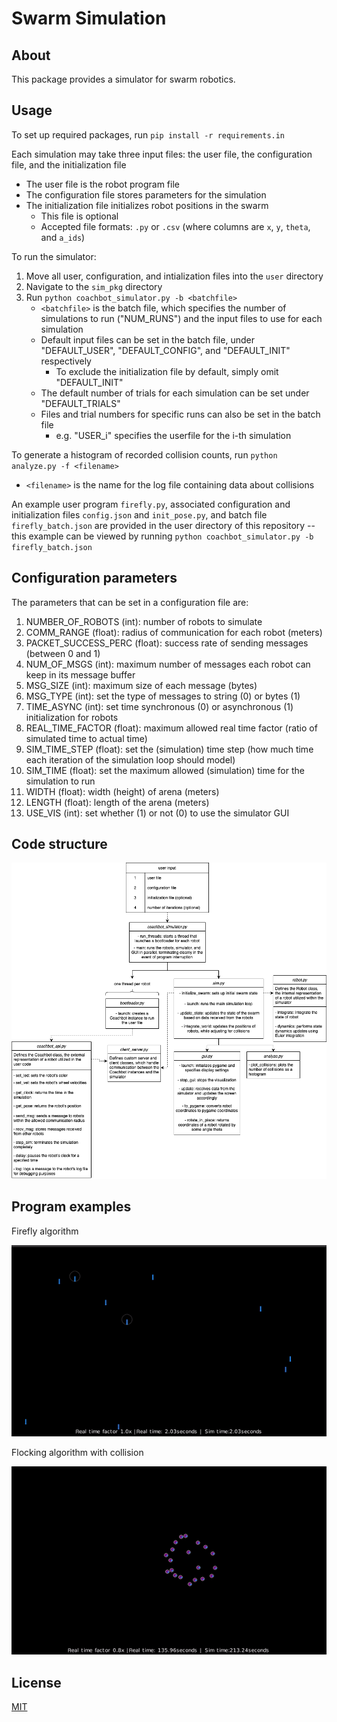 # **Swarm Simulation**
## About
This package provides a simulator for swarm robotics. 

## Usage
To set up required packages, run `pip install -r requirements.in`

Each simulation may take three input files: the user file, the configuration file, and the initialization file
* The user file is the robot program file 
* The configuration file stores parameters for the simulation
* The initialization file initializes robot positions in the swarm
    * This file is optional
    * Accepted file formats: ``.py`` or ``.csv`` (where columns are `x`, `y`, `theta`, and `a_ids`)

To run the simulator:
1. Move all user, configuration, and intialization files into the `user` directory
2. Navigate to the `sim_pkg` directory
3. Run `python coachbot_simulator.py -b <batchfile>`
    * `<batchfile>` is the batch file, which specifies the number of simulations to run ("NUM_RUNS") and the input files to use for each simulation
    * Default input files can be set in the batch file, under "DEFAULT_USER", "DEFAULT_CONFIG", and "DEFAULT_INIT" respectively
        * To exclude the initialization file by default, simply omit "DEFAULT_INIT"
    * The default number of trials for each simulation can be set under "DEFAULT_TRIALS"
    * Files and trial numbers for specific runs can also be set in the batch file
        * e.g. "USER_i" specifies the userfile for the i-th simulation

To generate a histogram of recorded collision counts, run `python analyze.py -f <filename>`
* `<filename>` is the name for the log file containing data about collisions

An example user program `firefly.py`, associated configuration and initialization files `config.json` and `init_pose.py`, and batch file `firefly_batch.json` are provided in the user directory of this repository -- this example can be viewed by running `python coachbot_simulator.py -b firefly_batch.json`

## Configuration parameters
The parameters that can be set in a configuration file are: 
1. NUMBER_OF_ROBOTS (int): number of robots to simulate
2. COMM_RANGE (float): radius of communication for each robot (meters)
3. PACKET_SUCCESS_PERC (float): success rate of sending messages (between 0 and 1)
4. NUM_OF_MSGS (int): maximum number of messages each robot can keep in its message buffer
5. MSG_SIZE (int): maximum size of each message (bytes)
6. MSG_TYPE (int): set the type of messages to string (0) or bytes (1)
7. TIME_ASYNC (int): set time synchronous (0) or asynchronous (1) initialization for robots
8. REAL_TIME_FACTOR (float): maximum allowed real time factor (ratio of simulated time to actual time)
9. SIM_TIME_STEP (float): set the (simulation) time step (how much time each iteration of the simulation loop should model)
10. SIM_TIME (float): set the maximum allowed (simulation) time for the simulation to run
11. WIDTH (float): width (height) of arena (meters)
12. LENGTH (float): length of the arena (meters)
13. USE_VIS (int): set whether (1) or not (0) to use the simulator GUI

## Code structure
![Structure](.github/images/structure.png)

## Program examples

Firefly algorithm

![Firefly](.github/images/firefly.gif)

Flocking algorithm with collision 

![Flocking](.github/images/flocking.gif)

## License
[MIT](https://choosealicense.com/licenses/mit/)
